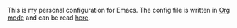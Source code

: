 This is my personal configuration for Emacs. The config file is written in [Org mode](https://orgmode.org/) and can be read [here](./config.org).
